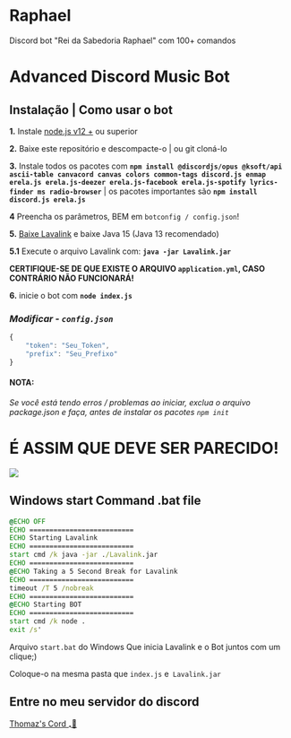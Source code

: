 # Raphael
Discord bot "Rei da Sabedoria Raphael" com 100+ comandos 

# Advanced Discord Music Bot
## Instalação | Como usar o bot

 **1.** Instale [node.js v12 +](https://nodejs.org/en/download/) ou superior

 **2.** Baixe este repositório e descompacte-o | ou git cloná-lo

 **3.** Instale todos os pacotes com **`npm install @discordjs/opus @ksoft/api ascii-table canvacord canvas colors common-tags discord.js enmap erela.js erela.js-deezer erela.js-facebook erela.js-spotify lyrics-finder ms radio-browser`** | os pacotes importantes são **`npm install discord.js erela.js`**

 **4** Preencha os parâmetros, BEM em `botconfig / config.json`!

 **5.** [Baixe Lavalink](https://cdn.discordapp.com/attachments/798196676405755905/827174915714711572/Lavalink.jar) e baixe Java 15 (Java 13 recomendado)

**5.1** Execute o arquivo Lavalink com: **`java -jar Lavalink.jar`**

 **CERTIFIQUE-SE DE QUE EXISTE O ARQUIVO `application.yml`, CASO CONTRÁRIO NÃO FUNCIONARÁ!**

 **6.** inicie o bot com **`node index.js`**

### *Modificar - `config.json`*

```javascript
{
    "token": "Seu_Token",
    "prefix": "Seu_Prefixo"
}        
```

#### **NOTA:**

*Se você está tendo erros / problemas ao iniciar, exclua o arquivo package.json e faça, antes de instalar os pacotes `npm init`*

# É ASSIM QUE DEVE SER PARECIDO!

![](https://github.com/Tomato6966/discord-js-lavalink-Music-Bot-erela-js/blob/main/Folder_structure.png)

## Windows start Command .bat file
```bat
@ECHO OFF
ECHO ==========================
ECHO Starting Lavalink
ECHO ==========================
start cmd /k java -jar ./Lavalink.jar
ECHO ==========================
@ECHO Taking a 5 Second Break for Lavalink
ECHO ==========================
timeout /T 5 /nobreak
ECHO ==========================
@ECHO Starting BOT
ECHO ==========================
start cmd /k node .
exit /s'
```
Arquivo `start.bat` do Windows
Que inicia Lavalink e o Bot juntos com um clique;)

Coloque-o na mesma pasta que `index.js` e` Lavalink.jar`

## Entre no meu servidor do discord

[Thomaz's Cord ₊🌸](https://discord.gg/DJuK4KGa94)
